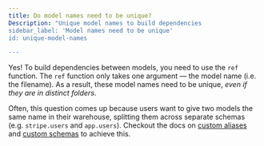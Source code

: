 ```yaml
---
title: Do model names need to be unique?
Description: "Unique model names to build dependencies
sidebar_label: 'Model names need to be unique'
id: unique-model-names

---
```

Yes! To build dependencies between models, you need to use the `ref` function. The `ref` function only takes one argument — the model name (i.e. the filename). As a result, these model names need to be unique, _even if they are in distinct folders_.

Often, this question comes up because users want to give two models the same name in their warehouse, splitting them across separate schemas (e.g. `stripe.users` and `app.users`). Checkout the docs on [custom aliases](using-custom-aliases) and [custom schemas](using-custom-schemas) to achieve this.
